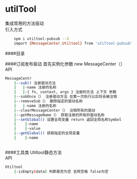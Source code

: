 # utilTool
集成常用的方法驱动<br/>
引入方式<br/>
``` bash
    npm i utiltool-pubsub --S
    import {MessageCenter,Utiltool} from 'utiltool-pubsub'
```
####目录

####订阅发布驱动
首先实例化参数 new MessageCenter（）<br/>
API<br>
``` bash
MessageCentr
    |--sub() 注册驱动方法
    |   |-name 注册的名称 
    |   |-{ fn, context, args } 注册的方法 上下文 参数
    |--subOnce（） 注册驱动方法 在第一次执行以后将会被注销
    |--removeSub（） 删除指定的驱动名称
    |   |-name 注册的名称
    |--clearMessageCenter（） 注销所有的驱动
    |--getMessageName（） 获取注册的所有的驱动名称
    |--setGlobal() 设置全局变量 return 返回全局名称Symbol
    |    |-name
    |    |-value   
    |--getGlobal() 获取指定的全局变量
    |    |-name
      
```
####工具类
Utiltool静态方法<br>
API<br>
```bash
Utiltool
    |-isEmpty(data) 判断是否为空 去除空格 false为空
```
